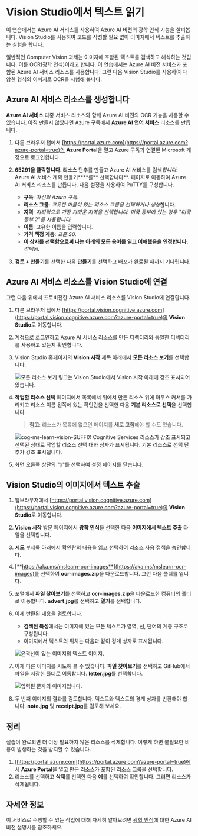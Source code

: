 # Vision Studio에서 텍스트 읽기

이 연습에서는 Azure AI 서비스를 사용하여 Azure AI 비전의 광학 인식 기능을 살펴봅니다. Vision Studio를 사용하여 코드를 작성할 필요 없이 이미지에서 텍스트를 추출하는 실험을 합니다.

일반적인 Computer Vision 과제는 이미지에 포함된 텍스트를 검색하고 해석하는 것입니다. 이를 OCR(광학 인식)이라고 합니다. 이 연습에서는 Azure AI 비전 서비스가 포함된 Azure AI 서비스 리소스를 사용합니다. 그런 다음 Vision Studio를 사용하여 다양한 형식의 이미지로 OCR을 시험해 봅니다.

## Azure AI 서비스 리소스를 생성합니다

**Azure AI 서비스** 다중 서비스 리소스와 함께 Azure AI 비전의 OCR 기능을 사용할 수 있습니다. 아직 만들지 않았다면 Azure 구독에서 **Azure AI 언어 서비스** 리소스를 만듭니다.

1. 다른 브라우저 탭에서 [https://portal.azure.com](https://portal.azure.com?azure-portal=true)의 **Azure Portal**을 열고 Azure 구독과 연결된 Microsoft 계정으로 로그인합니다.

1. **65291을 클릭합니다. 리소스** 단추를 만들고 Azure AI 서비스를 검색*합니다*. Azure AI 서비스 계획 만들기****를** 선택합니다**. 페이지로 이동하여 Azure AI 서비스 리소스를 만듭니다. 다음 설정을 사용하여 PuTTY를 구성합니다.
    - **구독**: *자신의 Azure 구독*.
    - **리소스 그룹**: *고유한 이름이 있는 리소스 그룹을 선택하거나 생성*합니다.
    - **지역**: *지리적으로 가장 가까운 지역을 선택합니다. 미국 동부에 있는 경우 "미국 동부 2"를 사용합니다*.
    - **이름**: 고유한 이름을 입력합니다.
    - **가격 책정 계층**: *표준 S0.*
    - **이 상자를 선택함으로써 나는 아래의 모든 용어를 읽고 이해했음을 인정합니다.** *선택됨*.

1. **검토 + 만들기**를 선택한 다음 **만들기**를 선택하고 배포가 완료될 때까지 기다립니다.

## Azure AI 서비스 리소스를 Vision Studio에 연결

그런 다음 위에서 프로비전한 Azure AI 서비스 리소스를 Vision Studio에 연결합니다.

1. 다른 브라우저 탭에서 [https://portal.vision.cognitive.azure.com](https://portal.vision.cognitive.azure.com?azure-portal=true)의 **Vision Studio**로 이동합니다.

1. 계정으로 로그인하고 Azure AI 서비스 리소스를 만든 디렉터리와 동일한 디렉터리를 사용하고 있는지 확인합니다.

1. Vision Studio 홈페이지의 **Vision 시작** 제목 아래에서 **모든 리소스 보기**를 선택합니다.

    ![모든 리소스 보기 링크는 Vision Studio에서 Vision 시작 아래에 강조 표시되어 있습니다.](./media/analyze-images-vision/vision-resources.png)

1. **작업할 리소스 선택** 페이지에서 목록에서 위에서 만든 리소스 위에 마우스 커서를 가리키고 리소스 이름 왼쪽에 있는 확인란을 선택한 다음 **기본 리소스로 선택**을 선택합니다.

    > **참고**: 리소스가 목록에 없으면 페이지를 **새로 고침**해야 할 수도 있습니다.

    ![cog-ms-learn-vision-SUFFIX Cognitive Services 리소스가 강조 표시되고 선택된 상태로 작업할 리소스 선택 대화 상자가 표시됩니다. 기본 리소스로 선택 단추가 강조 표시됩니다.](./media/analyze-images-vision/default-resource.png)

1. 화면 오른쪽 상단의 "x"를 선택하여 설정 페이지를 닫습니다.

## Vision Studio의 이미지에서 텍스트 추출
    
1. 웹브라우저에서 [https://portal.vision.cognitive.azure.com](https://portal.vision.cognitive.azure.com?azure-portal=true)의 **Vision Studio**로 이동합니다.

1. **Vision 시작** 방문 페이지에서 **광학 인식**을 선택한 다음 **이미지에서 텍스트 추출** 타일을 선택합니다.

1. **시도** 부제목 아래에서 확인란의 내용을 읽고 선택하여 리소스 사용 정책을 승인합니다.  

1. [**https://aka.ms/mslearn-ocr-images**](https://aka.ms/mslearn-ocr-images)를 선택하여 **ocr-images.zip**을 다운로드합니다. 그런 다음 폴더를 엽니다.

1. 포털에서 **파일 찾아보기**를 선택하고 **ocr-images.zip**을 다운로드한 컴퓨터의 폴더로 이동합니다. **advert.jpg**를 선택하고 **열기**를 선택합니다.

1. 이제 반환된 내용을 검토합니다.
    - **검색된 특성**에서는 이미지에 있는 모든 텍스트가 영역, 선, 단어의 계층 구조로 구성됩니다.
    - 이미지에서 텍스트의 위치는 다음과 같이 경계 상자로 표시됩니다.

    ![윤곽선이 있는 이미지의 텍스트 이미지.](media/read-text-computer-vision/advert-bounding-boxes.jpg)

1. 이제 다른 이미지를 시도해 볼 수 있습니다. **파일 찾아보기**를 선택하고 GitHub에서 파일을 저장한 폴더로 이동합니다. **letter.jpg**를 선택합니다.

    ![입력된 문자의 이미지입니다.](media/read-text-computer-vision/letter.jpg)

1. 두 번째 이미지의 결과를 검토합니다. 텍스트와 텍스트의 경계 상자를 반환해야 합니다. **note.jpg** 및 **receipt.jpg**를 검토해 보세요.

## 정리

실습이 완료되면  더 이상 필요하지 않은 리소스를 삭제합니다. 이렇게 하면 불필요한 비용이 발생하는 것을 방지할 수 있습니다.

1. [https://portal.azure.com](https://portal.azure.com?azure-portal=true)에서 **Azure Portal**을 열고 만든 리소스가 포함된 리소스 그룹을 선택합니다.
1. 리소스를 선택하고 **삭제**를 선택한 다음 **예**를 선택하여 확인합니다. 그러면 리소스가 삭제됩니다.

## 자세한 정보

이 서비스로 수행할 수 있는 작업에 대해 자세히 알아보려면 [광학 인식](https://learn.microsoft.com/azure/ai-services/computer-vision/overview-ocr)에 대한 Azure AI 비전 설명서를 참조하세요.
